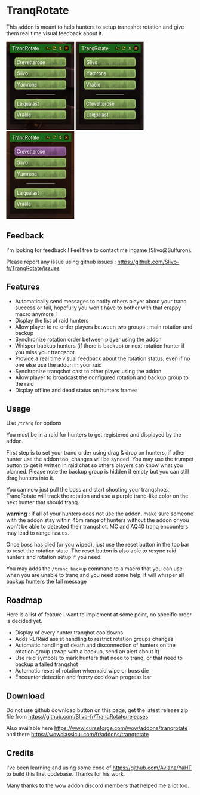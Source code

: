 # TranqRotate

This addon is meant to help hunters to setup tranqshot rotation and give them real time visual feedback about it.

![Screenshot](docs/screenshots/screenshot.png "ui") ![Screenshot](docs/screenshots/drag.gif "ui")  ![Screenshot](docs/screenshots/rotation.gif "ui")

## Feedback

I'm looking for feedback ! Feel free to contact me ingame (Slivo@Sulfuron).
 
Please report any issue using github issues : https://github.com/Slivo-fr/TranqRotate/issues

## Features

- Automatically send messages to notify others player about your tranq success or fail, hopefully you won't have to bother with that crappy macro anymore !
- Display the list of raid hunters
- Allow player to re-order players between two groups : main rotation and backup
- Synchronize rotation order between player using the addon
- Whisper backup hunters (if there is backup) or next rotation hunter if you miss your tranqshot
- Provide a real time visual feedback about the rotation status, even if no one else use the addon in your raid
- Synchronize tranqshot cast to other player using the addon
- Allow player to broadcast the configured rotation and backup group to the raid
- Display offline and dead status on hunters frames

## Usage
 
Use `/tranq` for options

You must be in a raid for hunters to get registered and displayed by the addon.

First step is to set your tranq order using drag & drop on hunters, if other hunter use the addon too, changes will be synced. 
You may use the trumpet button to get it written in raid chat so others players can know what you planned. 
Please note the backup group is hidden if empty but you can still drag hunters into it.

You can now just pull the boss and start shooting your tranqshots, TranqRotate will track the rotation and use a purple tranq-like color on the next hunter that should tranq.

**warning** : if all of your hunters does not use the addon, make sure someone with the addon stay within 45m range of hunters without the addon or you won't be able to detected their tranqshot. MC and AQ40 tranq encounters may lead to range issues. 

Once boss has died (or you wiped), just use the reset button in the top bar to reset the rotation state.
The reset button is also able to resync raid hunters and rotation setup if you need.

You may adds the `/tranq backup` command to a macro that you can use when you are unable to tranq and you need some help,
it will whisper all backup hunters the fail message

## Roadmap

Here is a list of feature I want to implement at some point, no specific order is decided yet.

- Display of every hunter tranqhot cooldowns
- Adds RL/Raid assist handling to restrict rotation groups changes
- Automatic handling of death and disconnection of hunters on the rotation group (swap with a backup, send an alert about it)
- Use raid symbols to mark hunters that need to tranq, or that need to backup a failed tranqshot
- Automatic reset of rotation when raid wipe or boss die
- Encounter detection and frenzy cooldown progress bar

## Download

Do not use github download button on this page, get the latest release zip file from https://github.com/Slivo-fr/TranqRotate/releases

Also available here https://www.curseforge.com/wow/addons/tranqrotate and there https://wowclassicui.com/fr/addons/tranqrotate

## Credits

I've been learning and using some code of https://github.com/Aviana/YaHT to build this first codebase. Thanks for his work.

Many thanks to the wow addon discord members that helped me a lot too.
